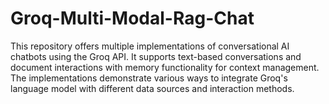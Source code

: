 # Groq-Multi-Modal-Rag-Chat
This repository offers multiple implementations of conversational AI chatbots using the Groq API. It supports text-based conversations and document interactions with memory functionality for context management. The implementations demonstrate various ways to integrate Groq's language model with different data sources and interaction methods.
